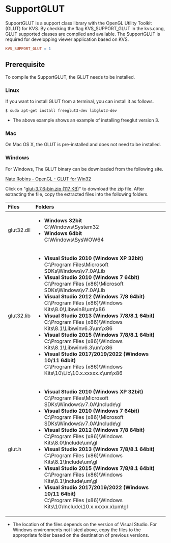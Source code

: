 # SupportGLUT
SupportGLUT is a support class library with the OpenGL Utility Toolkit (GLUT) for KVS. By checking the flag KVS_SUPPORT_GLUT in the kvs.cong, GLUT supported classes are compiled and available. The SupportGLUT is required for developping viewer application based on KVS.
```Makefile
KVS_SUPPORT_GLUT = 1
```

## Prerequisite
To compile the SupportGLUT, the GLUT needs to be installed.

### Linux
If you want to install GLUT from a terminal, you can install it as follows.
```
$ sudo apt-get install freeglut3-dev libglut3-dev
```
- The above example shows an example of installing freeglut version 3.

### Mac
On Mac OS X, the GLUT is pre-installed and does not need to be installed.

### Windows
For Windows, The GLUT binary can be downloaded from the following site.

[Nate Robins - OpenGL - GLUT for Win32](http://www.xmission.com/~nate/glut.html)

Click on "[glut-3.7.6-bin.zip (117 KB)](https://user.xmission.com/~nate/glut/glut-3.7.6-bin.zip)" to download the zip file. After extracting the file, copy the extracted files into the following folders.

|Files|Folders|
|:--|:--|
|glut32.dll|<ul><li>**Windows 32bit**<br>C:\Windows\System32</li><li>**Windows 64bit**<br>C:\Windows\SysWOW64</li></ul>|
|glut32.lib|<ul><li>**Visual Studio 2010 (Windows XP 32bit)**<br>C:\Program Files\Microsoft SDKs\Windows\v7.0A\Lib</li><li>**Visual Studio 2010 (Windows 7 64bit)**<br>C:\Program Files (x86)\Microsoft SDKs\Windows\v7.0A\Lib</li><li>**Visual Studio 2012 (Windows 7/8 64bit)**<br>C:\Program Files (x86)\Windows Kits\8.0\Lib\win8\um\x86</li><li>**Visual Studio 2013 (Windows 7/8/8.1 64bit)**<br>C:\Program Files (x86)\Windows Kits\8.1\Lib\winv6.3\um\x86</li><li>**Visual Studio 2015 (Windows 7/8/8.1 64bit)**<br>C:\Program Files (x86)\Windows Kits\8.1\Lib\winv6.3\um\x86</li><li>**Visual Studio 2017/2019/2022 (Windows 10/11 64bit)**<br>C:\Program Files (x86)\Windows Kits\10\Lib\10.x.xxxxx.x\um\x86</li></ul>|
|glut.h|<ul><li>**Visual Studio 2010 (Windows XP 32bit)**<br>C:\Program Files\Microsoft SDKs\Windows\v7.0A\Include\gl</li><li>**Visual Studio 2010 (Windows 7 64bit)**<br>C:\Program Files (x86)\Microsoft SDKs\Windows\v7.0A\Include\gl</li><li>**Visual Studio 2012 (Windows 7/8 64bit)**<br>C:\Program Files (x86)\Windows Kits\8.0\Include\um\gl</li><li>**Visual Studio 2013 (Windows 7/8/8.1 64bit)**<br>C:\Program Files (x86)\Windows Kits\8.1\Include\um\gl</li><li>**Visual Studio 2015 (Windows 7/8/8.1 64bit)**<br>C:\Program Files (x86)\Windows Kits\8.1\Include\um\gl</li><li>**Visual Studio 2017/2019/2022 (Windows 10/11 64bit)**<br>C:\Program Files (x86)\Windows Kits\10\Include\10.x.xxxxx.x\um\gl</li></ul>|
- The location of the files depends on the version of Visual Studio. For Windows environments not listed above, copy the files to the appropriate folder based on the destination of previous versions.
